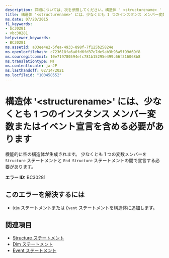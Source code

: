 ```yaml
---
description: 詳細については、次を参照してください。構造体 ' <structurename> ' には、少なくとも1つのインスタンスメンバー変数またはイベント宣言が必要です
title: 構造体 '<structurename>' には、少なくとも 1 つのインスタンス メンバー変数またはイベント宣言を含める必要があります
ms.date: 07/20/2015
f1_keywords:
- bc30281
- vbc30281
helpviewer_keywords:
- BC30281
ms.assetid: a03ee4e2-5fea-4933-898f-7f125b25824e
ms.openlocfilehash: c723618fa6a0fd6fd37e7de9ab3b93a5f99d69f8
ms.sourcegitcommit: 10e719780594efc781b15295e499c66f316068b8
ms.translationtype: MT
ms.contentlocale: ja-JP
ms.lasthandoff: 02/14/2021
ms.locfileid: "100458552"
---
```

# <a name="structure-structurename-must-contain-at-least-one-instance-member-variable-or-event-declaration"></a>構造体 '\<structurename>' には、少なくとも 1 つのインスタンス メンバー変数またはイベント宣言を含める必要があります

機能的に空の構造体が生成されます。 少なくとも 1 つの変数メンバーを `Structure` ステートメントと `End Structure` ステートメントの間で宣言する必要があります。  
  
 **エラー ID:** BC30281  
  
## <a name="to-correct-this-error"></a>このエラーを解決するには  
  
- `Dim` ステートメントまたは `Event` ステートメントを構造体に追加します。  
  
## <a name="see-also"></a>関連項目

- [Structure ステートメント](../language-reference/statements/structure-statement.md)
- [Dim ステートメント](../language-reference/statements/dim-statement.md)
- [Event ステートメント](../language-reference/statements/event-statement.md)
